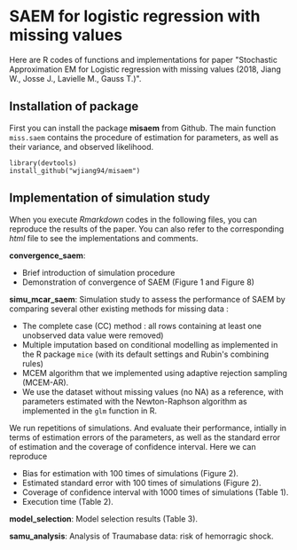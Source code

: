 
# SAEM for logistic regression with missing values
Here are R codes of functions and implementations for paper
"Stochastic Approximation EM for Logistic regression with missing values (2018, Jiang W., Josse J., Lavielle M., Gauss T.)".

## Installation of package 
First you can install the package **misaem** from Github. The main function `miss.saem` contains the procedure of estimation for parameters, as well as their variance, and observed likelihood.
```{r}
library(devtools)
install_github("wjiang94/misaem")
 ```
## Implementation of simulation study

When you execute *Rmarkdown* codes in the following files, you can reproduce the results of the paper. You can also refer to the corresponding *html* file to see the implementations and comments. 

**convergence_saem**: 
* Brief introduction of simulation procedure
* Demonstration of convergence of SAEM (Figure 1 and Figure 8)

**simu_mcar_saem**: 
Simulation study to assess the performance of SAEM by comparing several other existing methods for missing data :
* The complete case (CC) method : all rows containing at least one unobserved data value were removed)
* Multiple imputation based on conditional modelling as implemented in the R package `mice` (with its default settings and Rubin's combining rules)
* MCEM algorithm that we implemented using adaptive rejection sampling (MCEM-AR). 
* We use the dataset without missing values (no NA) as a reference, with parameters estimated with the Newton-Raphson algorithm as implemented in the `glm` function in R.

We run repetitions of simulations. And evaluate their performance, intially in terms of estimation errors of the parameters, as well as the standard error of estimation and the coverage of confidence interval. Here we can reproduce
* Bias for estimation with 100 times of simulations (Figure 2).
* Estimated standard error with 100 times of simulations (Figure 2).
* Coverage of confidence interval with 1000 times of simulations (Table 1).
* Execution time (Table 2).

**model_selection**:  Model selection results (Table 3).


**samu_analysis**:  Analysis of Traumabase data: risk of hemorragic shock.
